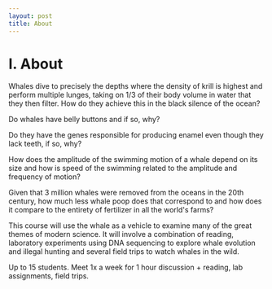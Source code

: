 ```yaml
---
layout: post
title: About
---
```


# I. About

Whales dive to precisely the depths where the density of krill is highest and perform multiple lunges, taking on 1/3 of their body volume in water that they then filter. How do they achieve this in the black silence of the ocean?

Do whales have belly buttons and if so, why?

Do they have the genes responsible for producing enamel even though they lack teeth, if so, why?

How does the amplitude of the swimming motion of a whale depend on its size and how is speed of the swimming related to the amplitude and frequency of motion?

Given that 3 million whales were removed from the oceans in the 20th century, how much less whale poop does that correspond to and how does it compare to the entirety of fertilizer in all the world's farms?

This course will use the whale as a vehicle to examine many of the great themes of modern science. It will involve a combination of reading, laboratory experiments using DNA sequencing to explore whale evolution and illegal hunting and several field trips to watch whales in the wild.

Up to 15 students. Meet 1x a week for 1 hour discussion + reading, lab assignments, field trips.
